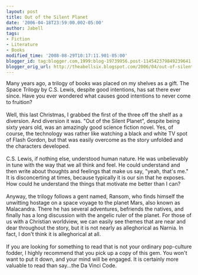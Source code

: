 ```yaml
---
layout: post
title: Out of the Silent Planet
date: '2006-04-18T23:59:00.002-05:00'
author: Jabell
tags:
- Fiction
- Literature
- Books
modified_time: '2008-08-29T10:17:11.901-05:00'
blogger_id: tag:blogger.com,1999:blog-19739956.post-114542379849239641
blogger_orig_url: http://theabellsix.blogspot.com/2006/04/out-of-silent-planet.html
---
```


Many years ago, a trilogy of books was placed on my shelves as a gift.  The Space Trilogy by C.S. Lewis, despite good intentions, has sat there ever since.  Have you ever wondered what causes good intentions to never come to fruition?<br /><br />Well, this last Christmas, I grabbed the first of the three off the shelf as a diversion.  And diversion it was.  "Out of the Silent Planet", despite being sixty years old, was an amazingly good science fiction novel.  Yes, of course, the technology was rather like watching a black and white TV spot of Flash Gordon, but that was easily overcome as the story unfolded and the characters developed.<br /><br />C.S. Lewis, if nothing else, understood human nature.  He was unbelievably in tune with the way that we all think and feel.  He could understand and then write about thoughts and feelings that make us say, "yeah, that's me."  It is disconcerting at times, because typically it is our sin that he exposes.  How could he understand the things that motivate me better than I can?<br /><br />Anyway, the trilogy follows a gent named, Ransom, who finds himself the unwitting hostage on a space voyage to the planet Mars, also known as Malacandra.  There he has  several adventures, befriends the natives, and finally has a long discussion with the angelic ruler of the planet.  For those of us with a Christian worldview, we can easily see themes that are near and dear throughout the story, but it is not nearly as alleghorical as Narnia.  In fact, I don't think it is alleghorical at all.<br /><br />If you are looking for something to read that is not your ordinary pop-culture fodder, I highly recommend that you pick up a copy of this gem.  You won't want to put it down, and your mind will be engaged.  It is certainly more valuable to read than say...the Da Vinci Code.